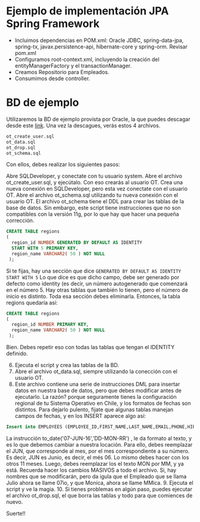 # Ejemplo de implementación JPA Spring Framework

- Incluimos dependencias en POM.xml: Oracle JDBC, spring-data-jpa, spring-tx, javax.persistence-api, hibernate-core y spring-orm. Revisar pom.xml
- Configuramos root-context.xml, incluyendo la creación del entityManagerFactory y el transactionManager.
- Creamos Repositorio para Empleados.
- Consumimos desde controller.

# BD de ejemplo
Utilizaremos la BD de ejemplo provista por Oracle, la que puedes descagar desde este [link](https://www.oracletutorial.com/getting-started/oracle-sample-database/). Una vez la descagues, verás estos 4 archivos.

```sql
ot_create_user.sql
ot_data.sql
ot_drop.sql
ot_schema.sql
```

Con ellos, debes realizar los siguientes pasos:

Abre SQLDeveloper, y conectate con tu usuario system.
Abre el archivo ot_create_user.sql, y ejecútalo. Con eso crearás al usuario OT.
Crea una nueva conexión en SQLDeveloper, pero esta vez conectate con el usuario OT.
Abre el archivo ot_schema.sql utilizando tu nueva conexión con el usuario OT.
El archivo ot_schema tiene el DDL para crear las tablas de la base de datos. Sin embargo, este script tiene instrucciones que no son compatibles con la versión 11g, por lo que hay que hacer una pequeña corrección.

```sql
CREATE TABLE regions 
(
  region_id NUMBER GENERATED BY DEFAULT AS IDENTITY
  START WITH 5 PRIMARY KEY,
  region_name VARCHAR2( 50 ) NOT NULL
 );
```

Si te fijas, hay una sección que dice `GENERATED BY DEFAULT AS IDENTITY START WITH 5`
Lo que dice es que dicho campo, debe ser generado por defecto como identity (es decir, un número autogenerado que comenzará en el número 5.
Hay otras tablas que también lo tienen, pero el número de inicio es distinto. Toda esa sección debes eliminarla. Entonces, la tabla regions quedaría así:

```sql
CREATE TABLE regions 
(
  region_id NUMBER PRIMARY KEY,
  region_name VARCHAR2( 50 ) NOT NULL
 );
```

Bien. Debes repetir eso con todas las tablas que tengan el IDENTITY definido.

6. Ejecuta el script y crea las tablas de la BD.
7. Abre el archivo ot_data.sql, siempre utilizando la conección con el usuario OT.
8. Este archivo contiene una serie de instrucciones DML para insertar datos en nuestra base de datos, pero que debes modificar antes de ejecutarlo. La razón? porque seguramente tienes la configuración regional de tu Sistema Operativo en Chile, y los formatos de fechas son distintos. Para dejarlo pulento, fijate que algunas tablas manejan campos de fechas, y en los INSERT aparece algo así:

```sql
Insert into EMPLOYEES (EMPLOYEE_ID,FIRST_NAME,LAST_NAME,EMAIL,PHONE,HIRE_DATE,MANAGER_ID,JOB_TITLE) values (107,'Summer','Payne','summer.payne@example.com','515.123.8181',to_date('07-JUN-16','DD-MON-RR'),106,'Public Accountant');
```

La instrucción to_date('07-JUN-16','DD-MON-RR') , le da formato al texto, y es lo que debemos cambiar a nuestra locación. Para ello, debes reemplazar el JUN, que corresponde al mes, por el mes correspondiente a su número. Es decir, JUN es Junio, es decir, el més 06. Lo mismo debes hacer con los otros 11 meses.
Luego, debes reemplazar los el texto MON por MM, y ya está. Recuerda hacer los cambios MASIVOS a todo el archivo. Si, hay nombres que se modificarán, pero da igula que el Empleado que se llama Julio ahora se llame 07io, y que Monica, ahora se llame MMica.
9. Ejecuta el script y ve la magia.
10. Si tienes problemas en algún paso, puedes ejecutar el archivo ot_drop.sql, el que borra las tablas y todo para que comiences de nuevo.


Suerte!!